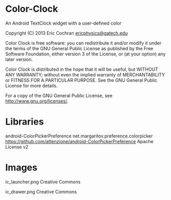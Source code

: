 Color-Clock
===========

An Android TextClock widget with a user-defined color

Copyright (C) 2013 Eric Cochran <ericphysics@gatech.edu>

Color Clock is free software: you can redistribute it and/or modify
it under the terms of the GNU General Public License as published by
the Free Software Foundation, either version 3 of the License, or
(at your option) any later version.

Color Clock is distributed in the hope that it will be useful,
but WITHOUT ANY WARRANTY; without even the implied warranty of
MERCHANTABILITY or FITNESS FOR A PARTICULAR PURPOSE.  See the
GNU General Public License for more details.

For a copy of the GNU General Public License, see 
<http://www.gnu.org/licenses/>.



Libraries
=========

android-ColorPickerPreference
net.margaritov.preference.colorpicker
https://github.com/attenzione/android-ColorPickerPreference
Apache License v2


Images
======

ic_launcher.png
Creative Commons

ic_drawer.png
Creative Commons
